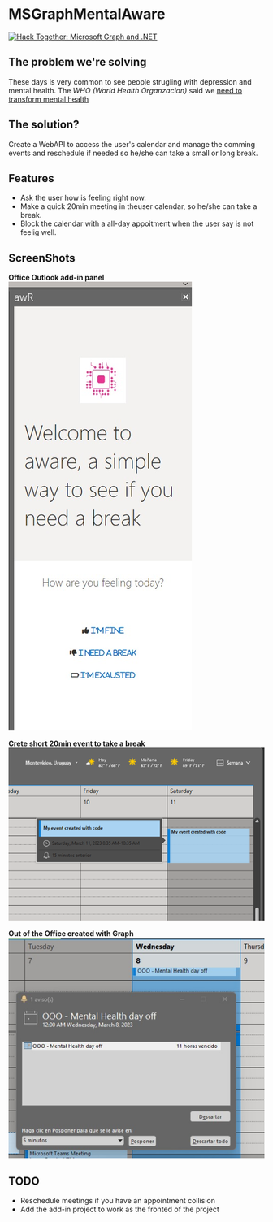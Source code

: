 # MSGraphMentalAware


[![Hack Together: Microsoft Graph and .NET](https://img.shields.io/badge/Microsoft%20-Hack--Together-orange?style=for-the-badge&logo=microsoft)](https://github.com/microsoft/hack-together)


## The problem we're solving
These days is very common to see people strugling with depression and mental health. The _WHO (World Health Organzacion)_ said we [need to transform mental health](https://www.who.int/news/item/17-06-2022-who-highlights-urgent-need-to-transform-mental-health-and-mental-health-care)


## The solution?
Create a WebAPI to access the user's calendar and manage the comming events and reschedule if needed so he/she can take a small or long break.

## Features

- Ask the user how is feeling right now.
- Make a quick 20min meeting in theuser calendar, so he/she can take a break.
- Block the calendar with a all-day appoitment when the user say is not feelig well. 

## ScreenShots

**Office Outlook add-in panel**  
![OOO created with the graph](./awareaddin.png)


**Crete short 20min event to take a break**  
![OOO created with the graph](./createEvent.png)  
  

**Out of the Office created with Graph**  
![OOO created with the graph](./OOO.png)


## TODO
- Reschedule meetings if you have an appointment collision
- Add the add-in project to work as the fronted of the project
